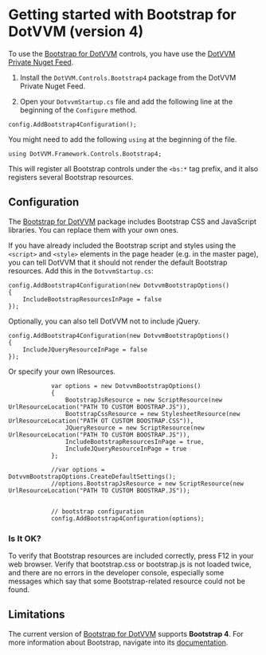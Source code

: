 # Getting started with Bootstrap for DotVVM (version 4)

To use the [Bootstrap for DotVVM](/landing/bootstrap-for-dotvvm) controls, you have use the [DotVVM Private Nuget Feed](/docs/tutorials/commercial-dotvvm-private-nuget-feed).

1. Install the `DotVVM.Controls.Bootstrap4` package from the DotVVM Private Nuget Feed.

2. Open your `DotvvmStartup.cs` file and add the following line at the beginning of the `Configure` method.

```CSHARP
config.AddBootstrap4Configuration();
``` 

You might need to add the following `using` at the beginning of the file.

```CSHARP
using DotVVM.Framework.Controls.Bootstrap4;
```

This will register all Bootstrap controls under the `<bs:*` tag prefix, and it also registers several Bootstrap resources. 



## Configuration

The [Bootstrap for DotVVM](/landing/bootstrap-for-dotvvm) package includes Bootstrap CSS and JavaScript libraries. You can replace them with your own ones.
 
If you have already included the Bootstrap script and styles using the `<script>` and `<style>` elements in the page header (e.g. in the master page), you can tell 
DotVVM that it should not render the default Bootstrap resources. Add this in the `DotvvmStartup.cs`:

```CSHARP
config.AddBootstrap4Configuration(new DotvvmBootstrapOptions() 
{
    IncludeBootstrapResourcesInPage = false
});
```

Optionally, you can also tell DotVVM not to include jQuery. 

```CSHARP
config.AddBootstrap4Configuration(new DotvvmBootstrapOptions() 
{
    IncludeJQueryResourceInPage = false
});
```

Or specify your own IResources.
```CSHARP
            var options = new DotvvmBootstrapOptions()
            {
                BootstrapJsResource = new ScriptResource(new UrlResourceLocation("PATH TO CUSTOM BOOSTRAP.JS")),
                BootstrapCssResource = new StylesheetResource(new UrlResourceLocation("PATH OT CUSTOM BOOSTRAP.CSS")),
                JQueryResource = new ScriptResource(new UrlResourceLocation("PATH TO CUSTOM BOOSTRAP.JS")),
                IncludeBootstrapResourcesInPage = true,
                IncludeJQueryResourceInPage = true
            };

            //var options = DotvvmBootstrapOptions.CreateDefaultSettings();
            //options.BootstrapJsResource = new ScriptResource(new UrlResourceLocation("PATH TO CUSTOM BOOSTRAP.JS"));


            // bootstrap configuration
            config.AddBootstrap4Configuration(options);
```

### Is It OK?

To verify that Bootstrap resources are included correctly, press F12 in your web browser. Verify that bootstrap.css or bootstrap.js is not loaded twice, and there are 
no errors in the developer console, especially some messages which say that some Bootstrap-related resource could not be found.

## Limitations

The current version of [Bootstrap for DotVVM](/landing/bootstrap-for-dotvvm) supports **Bootstrap 4**. For more information about Bootstrap, navigate into its [documentation](https://getbootstrap.com).